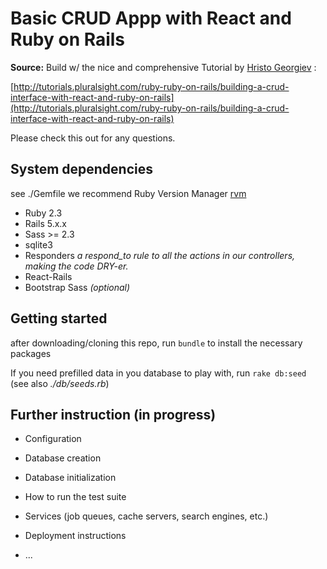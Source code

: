 # Basic CRUD Appp with React and Ruby on Rails

**Source:**
Build w/ the nice and comprehensive Tutorial by [Hristo Georgiev](https://github.com/Kaizeras) :

 [http://tutorials.pluralsight.com/ruby-ruby-on-rails/building-a-crud-interface-with-react-and-ruby-on-rails](http://tutorials.pluralsight.com/ruby-ruby-on-rails/building-a-crud-interface-with-react-and-ruby-on-rails)

 Please check this out for any questions.


## System dependencies
see ./Gemfile
we recommend Ruby Version Manager  [rvm](https://rvm.io/rvm/install)

- Ruby 2.3
- Rails 5.x.x
- Sass >= 2.3
- sqlite3
- Responders *a respond_to rule to all the actions in our controllers, making the code DRY-er.*
- React-Rails
- Bootstrap Sass *(optional)*


## Getting started
after downloading/cloning this repo, run `bundle` to install the necessary packages

If you need prefilled data in you database to play with, run `rake db:seed` (see also *./db/seeds.rb*)

## Further instruction (in progress)

* Configuration

* Database creation

* Database initialization

* How to run the test suite

* Services (job queues, cache servers, search engines, etc.)

* Deployment instructions

* ...
